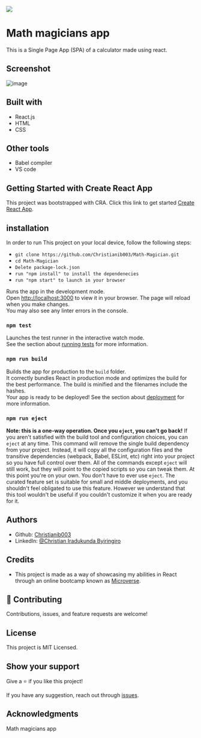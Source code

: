 ![](https://img.shields.io/badge/Microverse-blueviolet)

# Math magicians app
This is a Single Page App (SPA) of a calculator made using react.
## Screenshot
![image](https://user-images.githubusercontent.com/91727952/170235972-8b6e98b1-b661-45b3-9594-5d4c9ee55d6e.png)



## Built with
- React.js
- HTML
- CSS
## Other tools
- Babel compiler
- VS code 

## Getting Started with Create React App
This project was bootstrapped with CRA. Click this link to get started [Create React App](https://reactjs.org/docs/create-a-new-react-app.html#create-react-app).

## installation
In order to run This project on your local device, follow the following steps:

- `git clone https://github.com/Christianib003/Math-Magician.git`
- `cd Math-Magician`
- `Delete package-lock.json`
- `run "npm install" to install the dependenecies`
- `run "npm start" to launch in your browser`

Runs the app in the development mode.\
Open [http://localhost:3000](http://localhost:3000) to view it in your browser.
The page will reload when you make changes.\
You may also see any linter errors in the console.

### `npm test`
Launches the test runner in the interactive watch mode.\
See the section about [running tests](https://facebook.github.io/create-react-app/docs/running-tests) for more information.

### `npm run build`
Builds the app for production to the `build` folder.\
It correctly bundles React in production mode and optimizes the build for the best performance.
The build is minified and the filenames include the hashes.\
Your app is ready to be deployed!
See the section about [deployment](https://facebook.github.io/create-react-app/docs/deployment) for more information.

### `npm run eject`
**Note: this is a one-way operation. Once you `eject`, you can't go back!**
If you aren't satisfied with the build tool and configuration choices, you can `eject` at any time. This command will remove the single build dependency from your project.
Instead, it will copy all the configuration files and the transitive dependencies (webpack, Babel, ESLint, etc) right into your project so you have full control over them. All of the commands except `eject` will still work, but they will point to the copied scripts so you can tweak them. At this point you're on your own.
You don't have to ever use `eject`. The curated feature set is suitable for small and middle deployments, and you shouldn't feel obligated to use this feature. However we understand that this tool wouldn't be useful if you couldn't customize it when you are ready for it.

## Authors
- Github: [Christianib003](https://github.com/Christianib003)
- LinkedIn: [@Christian Iradukunda Byiringiro](https://www.linkedin.com/in/christian-iradukunda-byiringiro-657598226)

## Credits
- This project is made as a way of showcasing my abilities in React through an online bootcamp known as [Microverse](https://www.microverse.org/).


## :handshake: Contributing
Contributions, issues, and feature requests are welcome!

## License
This project is MIT Licensed.

## Show your support
Give a :star:️ if you like this project!

If you have any suggestion, reach out through [issues](https://github.com/Christianib003/Math-Magician/issues).

## Acknowledgments
Math magicians app
